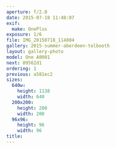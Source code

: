 ```yaml
---
aperture: f/2.0
date: 2015-07-18 11:48:07
exif:
  make: OnePlus
exposure: 1/6
file: IMG_20150718_114804
gallery: 2015-summer-aberdeen-tolbooth
layout: gallery-photo
model: One A0001
next: 09562d1
ordering: 1
previous: a581ec2
sizes:
  640w:
    height: 1138
    width: 640
  200x200:
    height: 200
    width: 200
  96x96:
    height: 96
    width: 96
title: 
---
```

